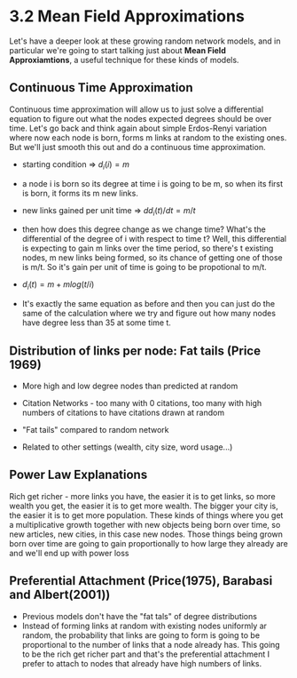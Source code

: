 
# 3.2 Mean Field Approximations
Let's have a deeper look at these growing random network models, and in particular we're going to start talking just about **Mean Field Approxiamtions**, a useful technique for these kinds of models.

## Continuous Time Approximation
Continuous time approximation will allow us to just solve a differential equation to figure out what the nodes expected degrees should be over time. Let's go back and think again about simple Erdos-Renyi variation where now each node is born, forms m links at random to the existing ones. But we'll just smooth this out and do a continuous time approximation.

- starting condition => $d_i(i) = m$  
 - a node i is born so its degree at time i is going to be m, so when its first is born, it forms its m new links.

- new links gained per unit time => $dd_i(t)/dt = m/t$
 - then how does this degree change as we change time? What's the differential of the degree of i with respect to time t? Well, this differential is expecting to gain m links over the time period, so there's t existing nodes, m new links being formed, so its chance of getting one of those is m/t. So it's gain per unit of time is going to be propotional to m/t.
 
- $d_i(t) = m + m log(t/i)$
 - It's exactly the same equation as before and then you can just do the same of the calculation where we try and figure out how many nodes have degree less than 35 at some time t.


## Distribution of links per node: Fat tails (Price 1969)
- More high and low degree nodes than predicted at random 
 - Citation Networks - too many with 0 citations, too many with high numbers of citations to have citations drawn at random
 - "Fat tails" compared to random network
 
- Related to other settings (wealth, city size, word usage...)

## Power Law Explanations
Rich get richer - more links you have, the easier it is to get links, so more wealth you get, the easier it is to get more wealth. The bigger your city is, the easier it is to get more population. These kinds of things where you get a multiplicative growth together with new objects being born over time, so new articles, new cities, in this case new nodes. Those things being grown born over time are going to gain proportionally to how large they already are and we'll end up with power loss

## Preferential Attachment (Price(1975), Barabasi and Albert(2001))
- Previous models don't have the "fat tals" of degree distributions
- Instead of forming links at random with existing nodes uniformly ar random, the probability that links are going to form is going to be proportional to the number of links that a node already has. This going to be the rich get richer part and that's the preferential attachment I prefer to attach to nodes that already have high numbers of links.
